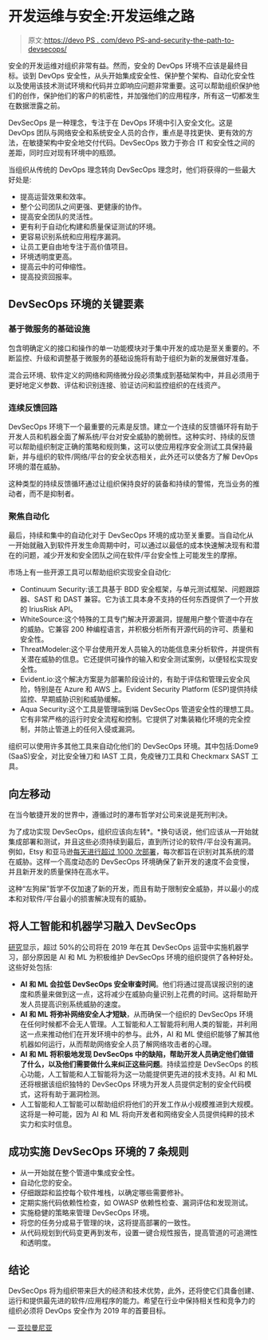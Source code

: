 # 开发运维与安全:开发运维之路

> 原文:[https://devo PS . com/devo PS-and-security-the-path-to-devsecops/](https://devops.com/devops-and-security-the-path-to-devsecops/)

安全的开发运维对组织非常有益。然而，安全的 DevOps 环境不应该是最终目标。谈到 DevOps 安全性，从头开始集成安全性、保护整个架构、自动化安全性以及使用该技术测试环境和代码并立即响应问题非常重要。这可以帮助组织保护他们的创作，保护他们的客户的机密性，并加强他们的应用程序，所有这一切都发生在数据泄露之前。

DevSecOps 是一种理念，专注于在 DevOps 环境中引入安全文化。这是 DevOps 团队与网络安全和系统安全人员的合作，重点是寻找更快、更有效的方法，在敏捷架构中安全地交付代码。DevSecOps 致力于弥合 IT 和安全性之间的差距，同时应对现有环境中的瓶颈。

当组织从传统的 DevOps 理念转向 DevSecOps 理念时，他们将获得的一些最大好处是:

*   提高运营效果和效率。
*   整个公司团队之间更强、更健康的协作。
*   提高安全团队的灵活性。
*   更有利于自动化构建和质量保证测试的环境。
*   更容易识别系统和应用程序漏洞。
*   让员工更自由地专注于高价值项目。
*   环境透明度更高。
*   提高云中的可伸缩性。
*   提高投资回报率。

## **DevSecOps 环境的关键要素**

### **基于微服务的基础设施**

包含明确定义的接口和操作的单一功能模块对于集中开发的成功是至关重要的。不断监控、升级和调整基于微服务的基础设施将有助于组织为新的发展做好准备。

混合云环境、软件定义的网络和网络微分段必须集成到基础架构中，并且必须用于更好地定义参数、评估和识别连接、验证访问和监控组织的在线资产。

### **连续反馈回路**

DevSecOps 环境下一个最重要的元素是反馈。建立一个连续的反馈循环将有助于开发人员和机器全面了解系统/平台对安全威胁的脆弱性。这种实时、持续的反馈可以帮助组织制定正确的策略和规则集，这可以使应用程序安全测试工具保持最新，并与组织的软件/网络/平台的安全状态相关，此外还可以使各方了解 DevOps 环境的潜在威胁。

这种类型的持续反馈循环通过让组织保持良好的装备和持续的警惕，充当业务的推动者，而不是抑制者。

### **聚焦自动化**

最后，持续和集中的自动化对于 DevSecOps 环境的成功至关重要。当自动化从一开始就融入到软件开发生命周期中时，可以通过以最低的成本快速解决现有和潜在的问题，减少开发和安全团队之间在软件/平台安全性上可能发生的摩擦。

市场上有一些开源工具可以帮助组织实现安全自动化:

*   Continuum Security:该工具基于 BDD 安全框架，与单元测试框架、问题跟踪器、SAST 和 DAST 兼容。它为该工具本身不支持的任何东西提供了一个开放的 IriusRisk API。
*   WhiteSource:这个特殊的工具专门解决开源漏洞，提醒用户整个管道中存在的威胁。它兼容 200 种编程语言，并积极分析所有开源代码的许可、质量和安全性。
*   ThreatModeler:这个平台使用开发人员输入的功能信息来分析软件，并提供有关潜在威胁的信息。它还提供可操作的输入和安全测试案例，以便轻松实现安全性。
*   Evident.io:这个解决方案是为部署阶段设计的，有助于评估和管理云安全风险，特别是在 Azure 和 AWS 上。Evident Security Platform (ESP)提供持续监控、早期威胁识别和威胁缓解。
*   Aqua Security:这个工具是管理端到端 DevSecOps 管道安全性的理想工具。它有非常严格的运行时安全流程和控制。它提供了对集装箱化环境的完全控制，并防止管道上的任何入侵或漏洞。

组织可以使用许多其他工具来自动化他们的 DevSecOps 环境。其中包括:Dome9 (SaaS)安全，对比安全锉刀和 IAST 工具，免疫锉刀工具和 Checkmarx SAST 工具。

## **向左移动**

在当今敏捷开发的世界中，遵循过时的瀑布哲学对公司来说是死刑判决。

为了成功实现 DevSecOps，组织应该向左转*。*换句话说，他们应该从一开始就集成部署和测试，并且这些必须持续到最后，直到所讨论的软件/平台没有漏洞。例如，Etsy 和亚马逊[每天进行超过 1000 次部署](https://puppet.com/resources/whitepaper/state-of-devops-report)，每次都旨在识别对其系统的潜在威胁。这样一个高度动态的 DevSecOps 环境确保了新开发的速度不会变慢，并且新开发的质量保持在高水平。

这种“左狗屎”哲学不仅加速了新的开发，而且有助于限制安全威胁，并以最小的成本和对软件/平台最小的损害解决现有的威胁。

## **将人工智能和机器学习融入 DevSecOps**

[研究](https://451research.com/blog/1971-how,-why,-and-when-ai-machine-learning-will-transform-organizations)显示，超过 50%的公司将在 2019 年在其 DevSecOps 运营中实施机器学习，部分原因是 AI 和 ML 为积极维护 DevSecOps 环境的组织提供了各种好处。这些好处包括:

*   **AI 和 ML 会拉低 DevSecOps 安全审查时间**。他们将通过提高误报识别的速度和质量来做到这一点，这将减少在威胁向量识别上花费的时间。这将帮助开发人员提高识别系统威胁的速度。
*   **AI 和 ML 将弥补网络安全人才短缺**，从而确保一个组织的 DevSecOps 环境在任何时候都不会无人管理。人工智能和人工智能将利用人类的智能，并利用这一点来推动他们在开发环境中的参与。此外，AI 和 ML 使组织能够了解其他机器如何运行，从而帮助网络安全人员了解网络攻击者的心理。
*   **AI 和 ML 将积极地发现 DevSecOps 中的缺陷，帮助开发人员确定他们做错了什么，以及他们需要做什么来纠正这些问题**。持续监控是 DevSecOps 的核心功能，人工智能和人工智能将为这一功能提供更先进的技术支持。AI 和 ML 还将根据该组织独特的 DevSecOps 环境为开发人员提供定制的安全代码模式，这将有助于漏洞检测。
*   人工智能和人工智能可以帮助组织将他们的开发工作从小规模推进到大规模。这将是一种可能，因为 AI 和 ML 将向开发者和网络安全人员提供纯粹的技术实力和实时信息。

## **成功实施 DevSecOps 环境的 7 条规则**

*   从一开始就在整个管道中集成安全性。
*   自动化您的安全。
*   仔细跟踪和监控每个软件堆栈，以确定哪些需要修补。
*   定期实施代码依赖性检查，如 OWASP 依赖性检查、漏洞评估和发现测试。
*   实施稳健的策略来管理 DevSecOps 环境。
*   将您的任务分成易于管理的块，这将提高部署的一致性。
*   从代码规划到代码变更再到发布，设置一键合规性报告，提高管道的可追溯性和透明度。

## **结论**

DevSecOps 将为组织带来巨大的经济和技术优势，此外，还将使它们具备创建、运行和提供最先进的软件/应用程序的能力。希望在行业中保持相关性和竞争力的组织必须将 DevOps 安全作为 2019 年的首要目标。

— [亚拉曼尼亚](https://devops.com/author/subramonian-sarma/)